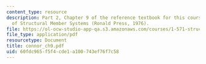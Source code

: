 ```yaml
---
content_type: resource
description: Part 2, Chapter 9 of the reference textbook for this course, Analysis
  of Structural Member Systems (Ronald Press, 1976).
file: https://ol-ocw-studio-app-qa.s3.amazonaws.com/courses/1-571-structural-analysis-and-control-spring-2004/60fdc965f5f4cde1a100743ef76f7c58_connor_ch9.pdf
file_type: application/pdf
resourcetype: Document
title: connor_ch9.pdf
uid: 60fdc965-f5f4-cde1-a100-743ef76f7c58
---
```

